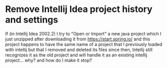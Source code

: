 
# Remove Intellij Idea project history and settings

If (in Intellij Idea 2002.2) I try to "Open or Import" a new java project which I just unzipped after downloading it from https://start.spring.io/ and this project happens to have the same name of a project that I previously loaded with intellij but that I removed and deleted its files since then, Intellij still recognizes it as the old project and will handle it as an existing intellij project... why? and how do I make it stop?

        